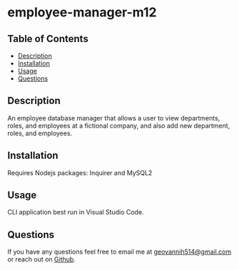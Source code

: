 # employee-manager-m12

  ## Table of Contents
  * [Description](#description)
  * [Installation](#installation)
  * [Usage](#usage)
  * [Questions](#questions)
  

  ## Description 
  An employee database manager that allows a user to view departments, roles, and employees at a fictional company, and also add new department, roles, and employees. 

  ## Installation
  Requires Nodejs packages: Inquirer and MySQL2
  
  ## Usage
  CLI application best run in Visual Studio Code.

  ## Questions
  If you have any questions feel free to email me at geovannih514@gmail.com or reach out on [Github](https://github.com/Ji-yoh). 
  